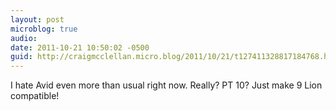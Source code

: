 ```yaml
---
layout: post
microblog: true
audio: 
date: 2011-10-21 10:50:02 -0500
guid: http://craigmcclellan.micro.blog/2011/10/21/t127411328817184768.html
---
```

I hate Avid even more than usual right now. Really? PT 10? Just make 9 Lion compatible!
